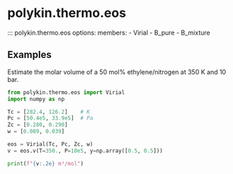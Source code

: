 # polykin.thermo.eos

::: polykin.thermo.eos
    options:
        members:
            - Virial
            - B_pure
            - B_mixture

## Examples

Estimate the molar volume of a 50 mol% ethylene/nitrogen at 350 K and 10 bar.

```python exec="on" source="material-block"
from polykin.thermo.eos import Virial
import numpy as np

Tc = [282.4, 126.2]    # K
Pc = [50.4e5, 33.9e5]  # Pa
Zc = [0.280, 0.290]
w = [0.089, 0.039]

eos = Virial(Tc, Pc, Zc, w)
v = eos.v(T=350., P=10e5, y=np.array([0.5, 0.5]))

print(f"{v:.2e} m³/mol")
```
